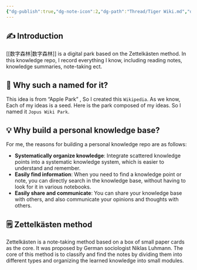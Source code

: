 ```yaml
---
{"dg-publish":true,"dg-note-icon":2,"dg-path":"Thread/Tiger Wiki.md","dg-created":"2023-05-07T09:00:00+08:00","dg-updated":"2023-05-14T15:47:00+08:00","tags":["wiki","introduction"],"permalink":"/Thread/Tiger Wiki/","dgPassFrontmatter":true,"noteIcon":2,"created":"2023-05-07T09:00:00+08:00","updated":"2023-05-14T15:47:00+08:00"}
---
```



## ✍️ Introduction

[[数字森林\|数字森林]] is a digital park based on the Zettelkästen method. In this knowledge repo, I record everything I know, including reading notes, knowledge summaries, note-taking ect.

## 🌳 Why such a named for it?
This idea is from “Apple Park” , So I created this `Wikipedia`. As we know, Each of my ideas is a seed. Here is the park composed of my ideas. So I named it `Jopus Wiki Park`.

## 💡 Why build a personal knowledge base?

For me, the reasons for building a personal knowledge repo are as follows:

- **Systematically organize knowledge**: Integrate scattered knowledge points into a systematic knowledge system, which is easier to understand and remember.
- **Easily find information**: When you need to find a knowledge point or note, you can directly search in the knowledge base, without having to look for it in various notebooks.
- **Easily share and communicate**: You can share your knowledge base with others, and also communicate your opinions and thoughts with others.

## 🗒️ Zettelkästen method

Zettelkästen is a note-taking method based on a box of small paper cards as the core. It was proposed by German sociologist Niklas Luhmann. The core of this method is to classify and find the notes by dividing them into different types and organizing the learned knowledge into small modules. 